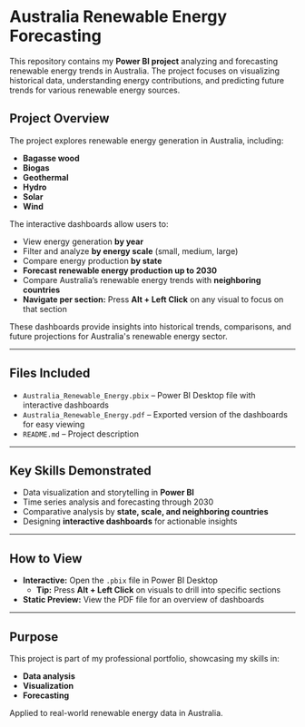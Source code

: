 # Australia Renewable Energy Forecasting

This repository contains my **Power BI project** analyzing and forecasting renewable energy trends in Australia. The project focuses on visualizing historical data, understanding energy contributions, and predicting future trends for various renewable energy sources.  


##  Project Overview

The project explores renewable energy generation in Australia, including:

- **Bagasse wood**  
- **Biogas**  
- **Geothermal**  
- **Hydro**  
- **Solar**  
- **Wind**  

The interactive dashboards allow users to:

- View energy generation **by year**  
- Filter and analyze **by energy scale** (small, medium, large)  
- Compare energy production **by state**  
- **Forecast renewable energy production up to 2030**  
- Compare Australia’s renewable energy trends with **neighboring countries**  
- **Navigate per section:** Press **Alt + Left Click** on any visual to focus on that section  

These dashboards provide insights into historical trends, comparisons, and future projections for Australia's renewable energy sector.

---

##  Files Included

- `Australia_Renewable_Energy.pbix` – Power BI Desktop file with interactive dashboards  
- `Australia_Renewable_Energy.pdf` – Exported version of the dashboards for easy viewing  
- `README.md` – Project description  

---

##  Key Skills Demonstrated

- Data visualization and storytelling in **Power BI**  
- Time series analysis and forecasting through 2030  
- Comparative analysis by **state, scale, and neighboring countries**  
- Designing **interactive dashboards** for actionable insights  

---

##  How to View

- **Interactive:** Open the `.pbix` file in Power BI Desktop  
  - **Tip:** Press **Alt + Left Click** on visuals to drill into specific sections  
- **Static Preview:** View the PDF file for an overview of dashboards  

---

##  Purpose

This project is part of my professional portfolio, showcasing my skills in:

- **Data analysis**  
- **Visualization**  
- **Forecasting**  

Applied to real-world renewable energy data in Australia.

